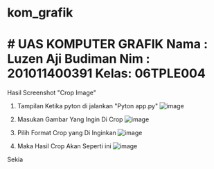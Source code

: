 ﻿# kom_grafik
﻿# UAS KOMPUTER GRAFIK
Nama : Luzen Aji Budiman
Nim  : 201011400391
Kelas: 06TPLE004
=============================

Hasil Screenshot "Crop Image"
1. Tampilan Ketika pyton di jalankan "Pyton app.py"
![image](https://github.com/hiiluzen/kom_grafik/assets/138467627/e4a5a610-51f4-40ef-9b28-ece17be259a9)

2. Masukan Gambar Yang Ingin Di Crop
![image](https://github.com/hiiluzen/kom_grafik/assets/138467627/475efc96-823a-4f9d-9c7f-c8d1e33ff915)

3. Pilih Format Crop yang Di Inginkan
![image](https://github.com/hiiluzen/kom_grafik/assets/138467627/78897aac-4bf8-4539-89e9-21e171168f0a)

4. Maka Hasil Crop Akan Seperti ini 
![image](https://github.com/hiiluzen/kom_grafik/assets/138467627/12d282ad-253c-4389-a13d-8cf9bda0bce3)

Sekia



